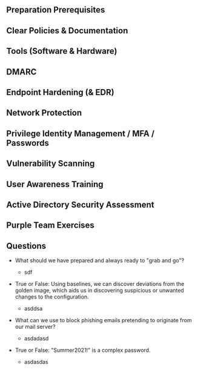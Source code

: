 ## Preparation Prerequisites

## Clear Policies & Documentation

## Tools (Software & Hardware)

## DMARC

## Endpoint Hardening (& EDR)

## Network Protection

## Privilege Identity Management / MFA / Passwords

## Vulnerability Scanning

## User Awareness Training

## Active Directory Security Assessment

## Purple Team Exercises

## Questions
- What should we have prepared and always ready to "grab and go"?
	- sdf

- True or False: Using baselines, we can discover deviations from the golden image, which aids us in discovering suspicious or unwanted changes to the configuration.
	- asddsa

- What can we use to block phishing emails pretending to originate from our mail server?
	- asdadasd

- True or False: "Summer2021!" is a complex password.
	- asdasdas